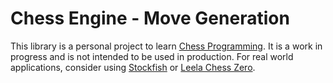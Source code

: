 # Chess Engine - Move Generation

This library is a personal project to learn [Chess Programming](https://www.chessprogramming.org). It is a work in progress and is not intended to be used in production. For real world applications, consider using [Stockfish](https://stockfishchess.org/) or [Leela Chess Zero](https://lczero.org).
